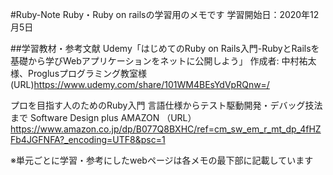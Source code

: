 #Ruby-Note
Ruby・Ruby on railsの学習用のメモです
学習開始日：2020年12月5日

##学習教材・参考文献
Udemy「はじめてのRuby on Rails入門-RubyとRailsを基礎から学びWebアプリケーションをネットに公開しよう」
作成者: 中村祐太様、Proglusプログラミング教室様
(URL)https://www.udemy.com/share/101WM4BEsYdVpRQnw=/

プロを目指す人のためのRuby入門 言語仕様からテスト駆動開発・デバッグ技法まで
Software Design plus
AMAZON
（URL）https://www.amazon.co.jp/dp/B077Q8BXHC/ref=cm_sw_em_r_mt_dp_4fHZFb4JGFNFA?_encoding=UTF8&psc=1

※単元ごとに学習・参考にしたwebページは各メモの最下部に記載しています
